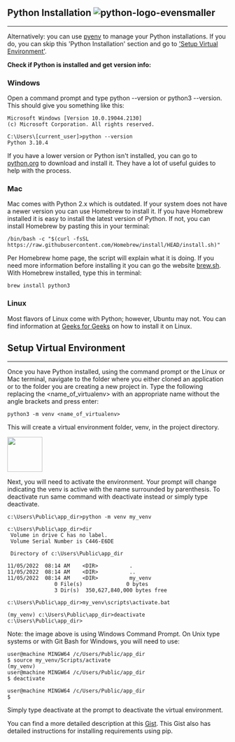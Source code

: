 ## Python Installation ![python-logo-evensmaller](https://user-images.githubusercontent.com/31383711/200034228-92eebe7f-ce3b-4bf9-a7b2-1e314d5683bb.png)
---
Alternatively: you can use [pyenv](https://github.com/pyenv/pyenv) to manage your Python installations. If you do, you can skip this 'Python Installation' section and go to ['Setup Virtual Environment'](https://github.com/jalnor/os_monitoring_tool/edit/main/README.md#setup-virtual-environment).

**Check if Python is installed and get version info:**
### Windows
Open a  command prompt and type python --version or python3 --version. This should give you something like this:
```
Microsoft Windows [Version 10.0.19044.2130]
(c) Microsoft Corporation. All rights reserved.

C:\Users\[current_user]>python --version
Python 3.10.4
```

If you have a lower version or Python isn't installed, you can go to [python.org](https://www.python.org/downloads/) to download and install it. They have a lot of useful guides to help with the process.

### Mac
Mac comes with Python 2.x which is outdated. If your system does not have a newer version you can use Homebrew to install it.
If you have Homebrew installed it is easy to install the latest version of Python. If not, you can install Homebrew by pasting this in your terminal:
```
/bin/bash -c "$(curl -fsSL https://raw.githubusercontent.com/Homebrew/install/HEAD/install.sh)"
```
Per Homebrew home page, the script will explain what it is doing. If you need more information before installing it you can go the website [brew.sh](https://brew.sh/).
With Homebrew installed, type this in terminal:
```
brew install python3
```

### Linux
Most flavors of Linux come with Python; however, Ubuntu may not. You can find information at [Geeks for Geeks](https://www.geeksforgeeks.org/how-to-download-and-install-python-latest-version-on-linux/?ref=gcse) on how to install it on Linux.

## Setup Virtual Environment
---
Once you have Python installed, using the command prompt or the Linux or Mac terminal, navigate to the folder where you either cloned an application or to the folder you are creating a new project in. Type the following replacing the <name_of_virtualenv> with an appropriate name without the angle brackets and press enter:
```
python3 -m venv <name_of_virtualenv>
```
This will create a virtual environment folder, venv, in the project directory.

<img src="https://user-images.githubusercontent.com/31383711/200119581-877c040b-3d7c-4c7b-8599-1efa4a4c6aba.png" width="80" />

Next, you will need to activate the environment. Your prompt will change indicating the venv is active with the name surrounded by parenthesis. To deactivate run same command with deactivate instead or simply type deactivate. 
```
c:\Users\Public\app_dir>python -m venv my_venv

c:\Users\Public\app_dir>dir
 Volume in drive C has no label.
 Volume Serial Number is C446-E6DE

 Directory of c:\Users\Public\app_dir

11/05/2022  08:14 AM    <DIR>          .
11/05/2022  08:14 AM    <DIR>          ..
11/05/2022  08:14 AM    <DIR>          my_venv
               0 File(s)              0 bytes
               3 Dir(s)  350,627,840,000 bytes free

c:\Users\Public\app_dir>my_venv\scripts\activate.bat

(my_venv) c:\Users\Public\app_dir>deactivate
c:\Users\Public\app_dir>
```

Note: the image above is using Windows Command Prompt. On Unix type systems or with Git Bash for Windows, you will need to use:
```
user@machine MINGW64 /c/Users/Public/app_dir
$ source my_venv/Scripts/activate
(my_venv)
user@machine MINGW64 /c/Users/Public/app_dir
$ deactivate

user@machine MINGW64 /c/Users/Public/app_dir
$
```


Simply type deactivate at the prompt to deactivate the virtual environment.

You can find a more detailed description at this [Gist](https://gist.github.com/djccnt15/55105dea001df6ce4eccb7d2a1c719e3). This Gist also has detailed instructions for installing requirements using pip.

